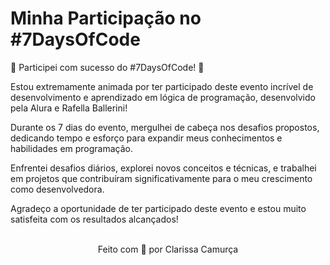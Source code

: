 # Minha Participação no #7DaysOfCode
🎉 Participei com sucesso do #7DaysOfCode! 🎉

Estou extremamente animada por ter participado deste evento incrível de desenvolvimento e aprendizado em lógica de programação, desenvolvido pela Alura e Rafella Ballerini!

Durante os 7 dias do evento, mergulhei de cabeça nos desafios propostos, dedicando tempo e esforço para expandir meus conhecimentos e habilidades em programação.

Enfrentei desafios diários, explorei novos conceitos e técnicas, e trabalhei em projetos que contribuíram significativamente para o meu crescimento como desenvolvedora.

Agradeço a oportunidade de ter participado deste evento e estou muito satisfeita com os resultados alcançados!
<br>
<br>
<p align="center">Feito com 💜 por Clarissa Camurça</p>
